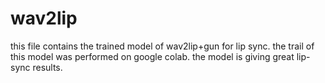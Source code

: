# wav2lip
this file contains the trained model of wav2lip+gun for lip sync.
the trail of this model was performed on google colab.
the model is giving great lip-sync results.
